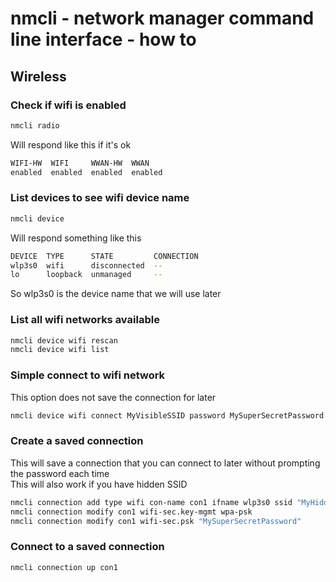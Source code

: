 # nmcli - network manager command line interface - how to

## Wireless

### Check if wifi is enabled
```sh
nmcli radio
```
Will respond like this if it's ok
```sh
WIFI-HW  WIFI     WWAN-HW  WWAN
enabled  enabled  enabled  enabled
```

### List devices to see wifi device name
```sh
nmcli device
```
Will respond something like this
```sh
DEVICE  TYPE      STATE         CONNECTION
wlp3s0  wifi      disconnected  --
lo      loopback  unmanaged     --
```
So wlp3s0 is the device name that we will use later


### List all wifi networks available
```sh
nmcli device wifi rescan
nmcli device wifi list
```

### Simple connect to wifi network
This option does not save the connection for later

```sh
nmcli device wifi connect MyVisibleSSID password MySuperSecretPassword
```

### Create a saved connection
This will save a connection that you can connect to later without prompting the password each time  
This will also work if you have hidden SSID
```sh
nmcli connection add type wifi con-name con1 ifname wlp3s0 ssid "MyHiddenOrNotSSID"
nmcli connection modify con1 wifi-sec.key-mgmt wpa-psk
nmcli connection modify con1 wifi-sec.psk "MySuperSecretPassword"
```

### Connect to a saved connection
```sh
nmcli connection up con1
```
